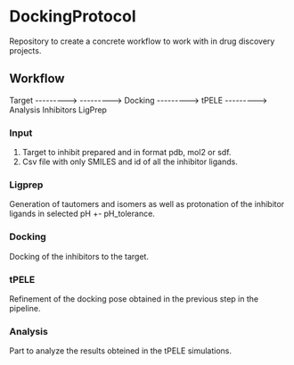 # DockingProtocol

Repository to create a concrete workflow to work with in drug discovery projects.


## Workflow

Target
            --------->             --------->  Docking  --------->  tPELE  ---------> Analysis
Inhibitors               LigPrep
    
### Input

1. Target to inhibit prepared and in format pdb, mol2 or sdf.
2. Csv file with only SMILES and id of all the inhibitor ligands.

### Ligprep

Generation of tautomers and isomers as well as protonation of the inhibitor ligands in selected pH +- pH_tolerance.

### Docking

Docking of the inhibitors to the target.

### tPELE

Refinement of the docking pose obtained in the previous step in the pipeline.

### Analysis

Part to analyze the results obteined in the tPELE simulations.
